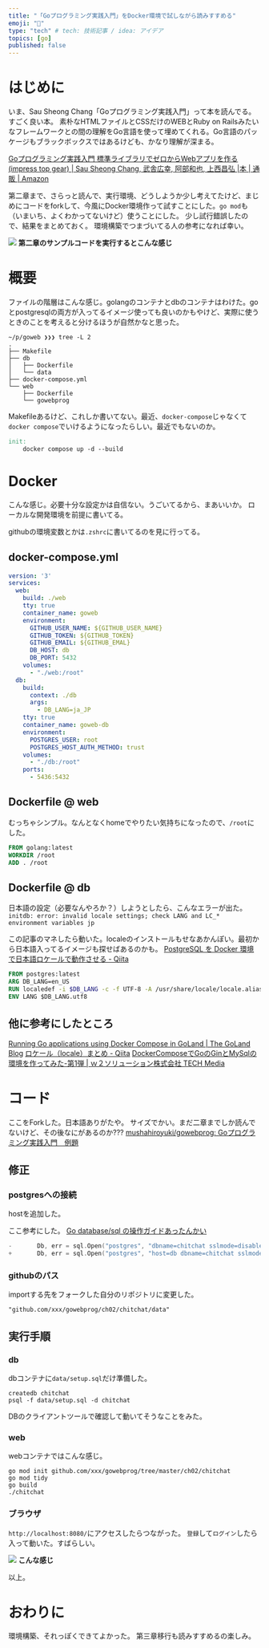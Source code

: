 ```yaml
---
title: "「Goプログラミング実践入門」をDocker環境で試しながら読みすすめる"
emoji: "📝"
type: "tech" # tech: 技術記事 / idea: アイデア
topics: [go]
published: false
---
```


# はじめに
いま、Sau Sheong Chang「Goプログラミング実践入門」って本を読んでる。すごく良い本。
素朴なHTMLファイルとCSSだけのWEBとRuby on Railsみたいなフレームワークとの間の理解をGo言語を使って埋めてくれる。Go言語のパッケージもブラックボックスではあるけども、かなり理解が深まる。

[Goプログラミング実践入門 標準ライブラリでゼロからWebアプリを作る (impress top gear) | Sau Sheong Chang, 武舎広幸, 阿部和也, 上西昌弘 |本 | 通販 | Amazon](https://www.amazon.co.jp/Go%E3%83%97%E3%83%AD%E3%82%B0%E3%83%A9%E3%83%9F%E3%83%B3%E3%82%B0%E5%AE%9F%E8%B7%B5%E5%85%A5%E9%96%80-%E6%A8%99%E6%BA%96%E3%83%A9%E3%82%A4%E3%83%96%E3%83%A9%E3%83%AA%E3%81%A7%E3%82%BC%E3%83%AD%E3%81%8B%E3%82%89Web%E3%82%A2%E3%83%97%E3%83%AA%E3%82%92%E4%BD%9C%E3%82%8B-impress-top-gear/dp/4295000965)

第二章まで、さらっと読んで、実行環境、どうしようか少し考えてたけど、まじめにコードをforkして、今風にDocker環境作って試すことにした。`go mod`も（いまいち、よくわかってないけど）使うことにした。
少し試行錯誤したので、結果をまとめておく。
環境構築でつまづいてる人の参考になれば幸い。

![](https://storage.googleapis.com/zenn-user-upload/1a8072909761d7e83a82bcc5.png)
**第二章のサンプルコードを実行するとこんな感じ**

# 概要
ファイルの階層はこんな感じ。golangのコンテナとdbのコンテナはわけた。goとpostgresqlの両方が入ってるイメージ使っても良いのかもやけど、実際に使うときのことを考えると分けるほうが自然かなと思った。

```
~/p/goweb ❯❯❯ tree -L 2
.
├── Makefile
├── db
│   ├── Dockerfile
│   └── data
├── docker-compose.yml
└── web
    ├── Dockerfile
    └── gowebprog
```

Makefileあるけど、これしか書いてない。最近、`docker-compose`じゃなくて`docker compose`でいけるようになったらしい。最近でもないのか。

```Makefile
init:
	docker compose up -d --build
```

# Docker
こんな感じ。必要十分な設定かは自信ない。うごいてるから、まあいいか。
ローカルな開発環境を前提に書いてる。

githubの環境変数とかは`.zshrc`に書いてるのを見に行ってる。

## docker-compose.yml
```yml
version: '3'
services:
  web:
    build: ./web
    tty: true
    container_name: goweb
    environment:
      GITHUB_USER_NAME: ${GITHUB_USER_NAME}
      GITHUB_TOKEN: ${GITHUB_TOKEN}
      GITHUB_EMAIL: ${GITHUB_EMAL}
      DB_HOST: db
      DB_PORT: 5432
    volumes:
      - "./web:/root"
  db:
    build:
      context: ./db
      args:
        - DB_LANG=ja_JP
    tty: true
    container_name: goweb-db
    environment:
      POSTGRES_USER: root
      POSTGRES_HOST_AUTH_METHOD: trust
    volumes:
      - "./db:/root"
    ports:
      - 5436:5432
```

## Dockerfile @ web
むっちゃシンプル。なんとなくhomeでやりたい気持ちになったので、`/root`にした。

```Dockerfile
FROM golang:latest
WORKDIR /root
ADD . /root
```

## Dockerfile @ db
日本語の設定（必要なんやろか？）しようとしたら、こんなエラーが出た。
`initdb: error: invalid locale settings; check LANG and LC_* environment variables jp`

この記事のマネしたら動いた。localeのインストールもせなあかんぽい。最初から日本語入ってるイメージも探せばあるのかも。
[PostgreSQL を Docker 環境で日本語ロケールで動作させる - Qiita](https://qiita.com/suketa/items/f63ff05284593d40135d)


```Dockerfile
FROM postgres:latest
ARG DB_LANG=en_US
RUN localedef -i $DB_LANG -c -f UTF-8 -A /usr/share/locale/locale.alias $DB_LANG.UTF-8
ENV LANG $DB_LANG.utf8
```

## 他に参考にしたところ
[Running Go applications using Docker Compose in GoLand | The GoLand Blog](https://blog.jetbrains.com/go/2020/05/08/running-go-applications-using-docker-compose-in-goland/)
[ロケール（locale）まとめ - Qiita](https://qiita.com/aosho235/items/58e2e7acd5c2ee3641ff)
[DockerComposeでGoのGinとMySqlの環境を作ってみた-第1弾 | ｗ２ソリューション株式会社 TECH Media](https://www.w2solution.co.jp/tech/2020/03/25/dockercompose%E3%81%A7go%E3%81%AEgin%E3%81%A8mysql%E3%81%AE%E7%92%B0%E5%A2%83%E3%82%92%E4%BD%9C%E3%81%A3%E3%81%A6%E3%81%BF%E3%81%9F-%E7%AC%AC1%E5%BC%BE/)

# コード
ここをForkした。日本語ありがたや。
サイズでかい。まだ二章までしか読んでないけど、その後なにがあるのか???
[mushahiroyuki/gowebprog: Goプログラミング実践入門　例題](https://github.com/mushahiroyuki/gowebprog)

## 修正
### postgresへの接続
hostを追加した。

ここ参考にした。
[Go database/sql の操作ガイドあったんかい](https://sourjp.github.io/posts/go-db/)

```go:ch02/chitchat/data/data.go
-       Db, err = sql.Open("postgres", "dbname=chitchat sslmode=disable")
+       Db, err = sql.Open("postgres", "host=db dbname=chitchat sslmode=disable")
```


### githubのパス
importする先をフォークした自分のリポジトリに変更した。
```
"github.com/xxx/gowebprog/ch02/chitchat/data"
```

## 実行手順
### db
dbコンテナに`data/setup.sql`だけ準備した。

```
createdb chitchat
psql -f data/setup.sql -d chitchat
```

DBのクライアントツールで確認して動いてそうなことをみた。

### web
webコンテナではこんな感じ。
```
go mod init github.com/xxx/gowebprog/tree/master/ch02/chitchat
go mod tidy
go build
./chitchat
```

### ブラウザ
`http://localhost:8080/`にアクセスしたらつながった。
`登録`して`ログイン`したら入って動いた。すばらしい。


![](https://storage.googleapis.com/zenn-user-upload/0aeaceddd399331c1ae66e3a.png)
**こんな感じ**

以上。

# おわりに
環境構築、それっぽくできてよかった。
第三章移行も読みすすめるの楽しみ。
